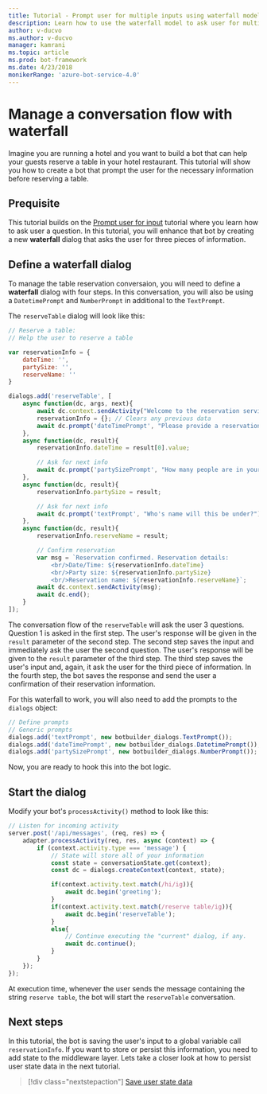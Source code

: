 ```yaml
---
title: Tutorial - Prompt user for multiple inputs using waterfall model | Microsoft Docs
description: Learn how to use the waterfall model to ask user for multiple inputs in the Bot Builder SDK.
author: v-ducvo
ms.author: v-ducvo
manager: kamrani
ms.topic: article
ms.prod: bot-framework
ms.date: 4/23/2018
monikerRange: 'azure-bot-service-4.0'
---
```


# Manage a conversation flow with waterfall

Imagine you are running a hotel and you want to build a bot that can help your guests reserve a table in your hotel restaurant. This tutorial will show you how to create a bot that prompt the user for the necessary information before reserving a table.

## Prequisite 

This tutorial builds on the [Prompt user for input](bot-builder-tutorial-prompts.md) tutorial where you learn how to ask user a question. In this tutorial, you will enhance that bot by creating a new **waterfall** dialog that asks the user for three pieces of information.

## Define a waterfall dialog

To manage the table reservation conversaion, you will need to define a **waterfall** dialog with four steps. In this conversation, you will also be using a `DatetimePrompt` and `NumberPrompt` in additional to the `TextPrompt`.

The `reserveTable` dialog will look like this:

```javascript
// Reserve a table:
// Help the user to reserve a table

var reservationInfo = {
    dateTime: '',
    partySize: '',
    reserveName: ''
}

dialogs.add('reserveTable', [
    async function(dc, args, next){
        await dc.context.sendActivity("Welcome to the reservation service.");
        reservationInfo = {}; // Clears any previous data
        await dc.prompt('dateTimePrompt', "Please provide a reservation date and time.");
    },
    async function(dc, result){
        reservationInfo.dateTime = result[0].value;

        // Ask for next info
        await dc.prompt('partySizePrompt', "How many people are in your party?");
    },
    async function(dc, result){
        reservationInfo.partySize = result;

        // Ask for next info
        await dc.prompt('textPrompt', "Who's name will this be under?");
    },
    async function(dc, result){
        reservationInfo.reserveName = result;

        // Confirm reservation
        var msg = `Reservation confirmed. Reservation details: 
            <br/>Date/Time: ${reservationInfo.dateTime} 
            <br/>Party size: ${reservationInfo.partySize} 
            <br/>Reservation name: ${reservationInfo.reserveName}`;
        await dc.context.sendActivity(msg);
        await dc.end();
    }
]);

```

The conversation flow of the `reserveTable` will ask the user 3 questions. Question 1 is asked in the first step. The user's response will be given in the `result` parameter of the second step. The second step saves the input and immediately ask the user the second question. The user's response will be given to the `result` parameter of the third step. The third step saves the user's input and, again, it ask the user for the third piece of information. In the fourth step, the bot saves the response and send the user a confirmation of their reservation information.

For this waterfall to work, you will also need to add the prompts to the `dialogs` object:

```javascript
// Define prompts
// Generic prompts
dialogs.add('textPrompt', new botbuilder_dialogs.TextPrompt());
dialogs.add('dateTimePrompt', new botbuilder_dialogs.DatetimePrompt());
dialogs.add('partySizePrompt', new botbuilder_dialogs.NumberPrompt());
```

Now, you are ready to hook this into the bot logic.

## Start the dialog

Modify your bot's `processActivity()` method to look like this:

```javascript
// Listen for incoming activity 
server.post('/api/messages', (req, res) => {
    adapter.processActivity(req, res, async (context) => {
        if (context.activity.type === 'message') {
            // State will store all of your information 
            const state = conversationState.get(context);
            const dc = dialogs.createContext(context, state);

            if(context.activity.text.match(/hi/ig)){
                await dc.begin('greeting');
            }
            if(context.activity.text.match(/reserve table/ig)){
                await dc.begin('reserveTable');
            }
            else{
                // Continue executing the "current" dialog, if any.
                await dc.continue();
            }
        }
    });
});
```

At execution time, whenever the user sends the message containing the string `reserve table`, the bot will start the `reserveTable` conversation.

## Next steps

In this tutorial, the bot is saving the user's input to a global variable call `reservationInfo`. If you want to store or persist this information, you need to add state to the middleware layer. Lets take a closer look at how to persist user state data in the next tutorial. 

> [!div class="nextstepaction"]
> [Save user state data](bot-builder-tutorial-save-data.md)
